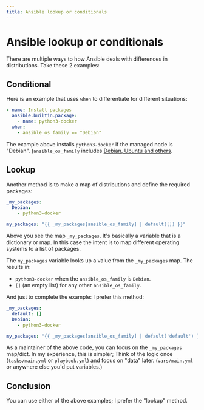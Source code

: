 ```yaml
---
title: Ansible lookup or conditionals
---
```


# Ansible lookup or conditionals

There are multiple ways to how Ansible deals with differences in distributions. Take these 2 examples:

## Conditional

Here is an example that uses `when` to differentiate for different situations:

```yaml
- name: Install packages
  ansible.builtin.package:
    - name: python3-docker
  when:
    - ansible_os_family == "Debian"
```

The example above installs `python3-docker` if the managed node is "Debian". (`ansible_os_family` includes [Debian, Ubuntu and others](https://github.com/ansible/ansible/blob/devel/lib/ansible/module_utils/facts/system/distribution.py#L512).

## Lookup

Another method is to make a map of distributions and define the required packages:

```yaml
_my_packages:
  Debian:
    - python3-docker

my_packages: "{{ _my_packages[ansible_os_family] | default([]) }}"
```

Above you see the map `_my_packages`. It's basically a variable that is a dictionary or map. In this case the intent is to map different operating systems to a list of packages.

The `my_packages` variable looks up a value from the `_my_packages` map. The results in:

- `python3-docker` when the `ansible_os_family` is `Debian`.
- `[]` (an empty list) for any other `ansible_os_family`.

And just to complete the example: I prefer this method:

```yaml
_my_packages:
  default: []
  Debian:
    - python3-docker

my_packages: "{{ _my_packages[ansible_os_family] | default('default') }}"
```

As a maintainer of the above code, you can focus on the `_my_packages` map/dict. In my experience, this is simpler; Think of the logic once (`tasks/main.yml` or `playbook.yml`) and focus on "data" later. (`vars/main.yml` or anywhere else you'd put variables.)

## Conclusion

You can use either of the above examples; I prefer the "lookup" method.
